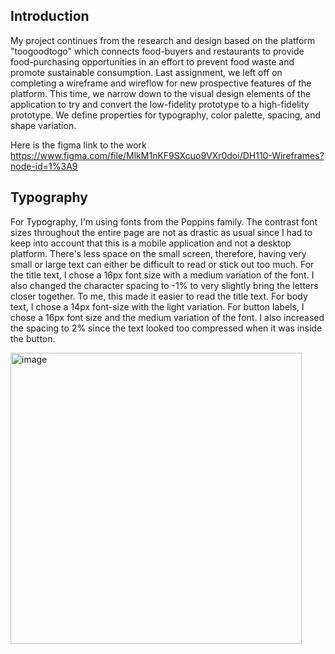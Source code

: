 ## Introduction
My project continues from the research and design based on the platform "toogoodtogo" which connects food-buyers and restaurants to provide food-purchasing opportunities in an effort to prevent food waste and promote sustainable consumption. Last assignment, we left off on completing a wireframe and wireflow for new prospective features of the platform. This time, we narrow down to the visual design elements of the application to try and convert the low-fidelity prototype to a high-fidelity prototype. We define properties for typography, color palette, spacing, and shape variation.

Here is the figma link to the work
https://www.figma.com/file/MlkM1nKF9SXcuo9VXr0doi/DH110-Wireframes?node-id=1%3A9

## Typography

For Typography, I'm using fonts from the Poppins family. The contrast font sizes throughout the entire page are not as drastic as usual since I had to keep into account that this is a mobile application and not a desktop platform. There's less space on the small screen, therefore, having very small or large text can either be difficult to read or stick out too much. For the title text, I chose a 16px font size with a medium variation of the font. I also changed the character spacing to -1% to very slightly bring the letters closer together. To me, this made it easier to read the title text. For body text, I chose a 14px font-size with the light variation. For button labels, I chose a 16px font size and the medium variation of the font. I also increased the spacing to 2% since the text looked too compressed when it was inside the button.

<img width="466" alt="image" src="https://user-images.githubusercontent.com/114601982/200720718-a605f002-d4ab-4ce6-8643-199b02d7dcb8.png"> 
